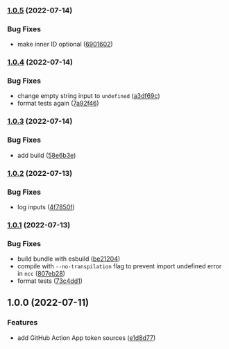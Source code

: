 ### [1.0.5](https://github.com/vidavidorra/github-action-app-token/compare/v1.0.4...v1.0.5) (2022-07-14)

### Bug Fixes

- make inner ID optional ([6901602](https://github.com/vidavidorra/github-action-app-token/commit/69016021ec0bc0e5c29ab5fc514dd07ba57512ad))

### [1.0.4](https://github.com/vidavidorra/github-action-app-token/compare/v1.0.3...v1.0.4) (2022-07-14)

### Bug Fixes

- change empty string input to `undefined` ([a3df69c](https://github.com/vidavidorra/github-action-app-token/commit/a3df69cad2bcb9c209d2103371b4660c86fd3f0e))
- format tests again ([7a92f46](https://github.com/vidavidorra/github-action-app-token/commit/7a92f467144f658b532717e5cca20da4755c55d8))

### [1.0.3](https://github.com/vidavidorra/github-action-app-token/compare/v1.0.2...v1.0.3) (2022-07-14)

### Bug Fixes

- add build ([58e6b3e](https://github.com/vidavidorra/github-action-app-token/commit/58e6b3e5bf86d2749632b72144bb2a664c186991))

### [1.0.2](https://github.com/vidavidorra/github-action-app-token/compare/v1.0.1...v1.0.2) (2022-07-13)

### Bug Fixes

- log inputs ([4f7850f](https://github.com/vidavidorra/github-action-app-token/commit/4f7850fb92ff6fa2a5632d1865975710845549ab))

### [1.0.1](https://github.com/vidavidorra/github-action-app-token/compare/v1.0.0...v1.0.1) (2022-07-13)

### Bug Fixes

- build bundle with esbuild ([be21204](https://github.com/vidavidorra/github-action-app-token/commit/be21204319259d383dbdc9a56fca4a34aa5bc056))
- compile with `--no-transpilation` flag to prevent import undefined error in `ncc` ([807eb28](https://github.com/vidavidorra/github-action-app-token/commit/807eb285c24961f3aee40020262e3af8ab06b139))
- format tests ([73c4dd1](https://github.com/vidavidorra/github-action-app-token/commit/73c4dd127f1e96b960d616a56cf788da25315652))

## 1.0.0 (2022-07-11)

### Features

- add GitHub Action App token sources ([e1d8d77](https://github.com/vidavidorra/github-action-app-token/commit/e1d8d77f8f6a7578830039404ad63e535c9df124))
